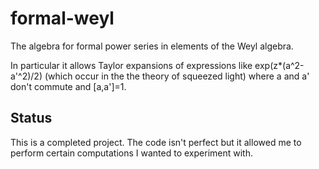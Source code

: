 formal-weyl
===========
The algebra for formal power series in elements of the Weyl algebra.

In particular it allows Taylor expansions of expressions like exp(z*(a^2-a'^2)/2) (which occur in the the theory of squeezed light) where a and a' don't commute and [a,a']=1.

Status
------
This is a completed project. The code isn't perfect but it allowed me to perform certain computations I wanted to experiment with.
